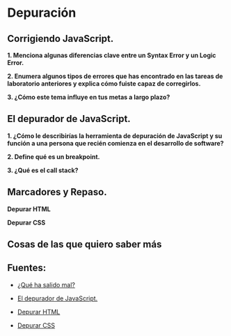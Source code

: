 # Depuración
## Corrigiendo JavaScript.

**1. Menciona algunas diferencias clave entre un Syntax Error y un Logic Error.**

**2. Enumera algunos tipos de errores que has encontrado en las tareas de laboratorio anteriores y explica cómo fuiste capaz de corregirlos.**

**3. ¿Cómo este tema influye en tus metas a largo plazo?**

## El depurador de JavaScript.

**1. ¿Cómo le describirías la herramienta de depuración de JavaScript y su función a una persona que recién comienza en el desarrollo de software?**

**2. Define qué es un breakpoint.**

**3. ¿Qué es el call stack?**

## Marcadores y Repaso.

**Depurar HTML**

**Depurar CSS**

## Cosas de las que quiero saber más

## Fuentes:

+ [¿Qué ha salido mal? ](https://developer.mozilla.org/es/docs/Learn/JavaScript/First_steps/What_went_wrong)

+ [El depurador de JavaScript.](https://developer.mozilla.org/es/docs/Learn/Common_questions/Tools_and_setup/What_are_browser_developer_tools#the_javascript_debugger)

+ [Depurar HTML](https://developer.mozilla.org/es/docs/Learn/HTML/Introduction_to_HTML/Debugging_HTML)

+ [Depurar CSS](https://developer.mozilla.org/es/docs/Learn/CSS/Building_blocks/Debugging_CSS)
